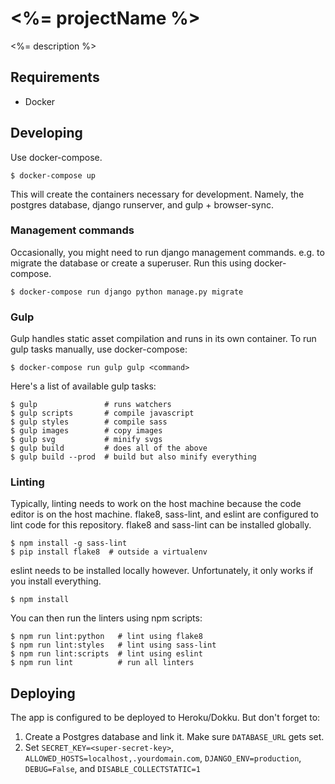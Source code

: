 # <%= projectName %>

<%= description %>

## Requirements

* Docker

## Developing

Use docker-compose.

```
$ docker-compose up
```

This will create the containers necessary for development. Namely, the postgres
database, django runserver, and gulp + browser-sync.

### Management commands

Occasionally, you might need to run django management commands. e.g. to migrate
the database or create a superuser. Run this using docker-compose.

```
$ docker-compose run django python manage.py migrate
```

### Gulp

Gulp handles static asset compilation and runs in its own container. To run gulp
tasks manually, use docker-compose:

```
$ docker-compose run gulp gulp <command>
```

Here's a list of available gulp tasks:

```
$ gulp               # runs watchers
$ gulp scripts       # compile javascript
$ gulp styles        # compile sass
$ gulp images        # copy images
$ gulp svg           # minify svgs
$ gulp build         # does all of the above
$ gulp build --prod  # build but also minify everything
```

### Linting

Typically, linting needs to work on the host machine because the code editor is
on the host machine. flake8, sass-lint, and eslint are configured to lint code
for this repository. flake8 and sass-lint can be installed globally.

```
$ npm install -g sass-lint
$ pip install flake8  # outside a virtualenv
```

eslint needs to be installed locally however. Unfortunately, it only works if
you install everything.

```
$ npm install
```

You can then run the linters using npm scripts:

```
$ npm run lint:python   # lint using flake8
$ npm run lint:styles   # lint using sass-lint
$ npm run lint:scripts  # lint using eslint
$ npm run lint          # run all linters
```


## Deploying

The app is configured to be deployed to Heroku/Dokku. But don't forget to:

1. Create a Postgres database and link it. Make sure `DATABASE_URL` gets set.
2. Set `SECRET_KEY=<super-secret-key>`, `ALLOWED_HOSTS=localhost,.yourdomain.com`, `DJANGO_ENV=production`, `DEBUG=False`, and `DISABLE_COLLECTSTATIC=1`

